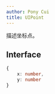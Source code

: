 ```yaml
---
author: Pony Cui
title: UIPoint
---
```


描述坐标点。

## Interface

```typescript
{ 
    x: number, 
    y: number
}
```